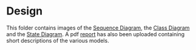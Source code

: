# Design
This folder contains images of the [Sequence Diagram](https://github.com/Winter22SOFE2720/Final_Project_73612_G15/blob/main/Design/Class%20Level%20Sequence%20Diagram.jpg), the [Class Diagram](https://github.com/Winter22SOFE2720/Final_Project_73612_G15/blob/main/Design/UML%20Class%20Diagram.jpg) and the [State Diagram](https://github.com/Winter22SOFE2720/Final_Project_73612_G15/blob/main/Design/Shopping%20Cart%20State%20Diagram.png). A pdf [report](https://github.com/Winter22SOFE2720/Final_Project_73612_G15/blob/main/Design/Behavioural%20Models%20Report.pdf) has also been uploaded containing short descriptions of the various models.
